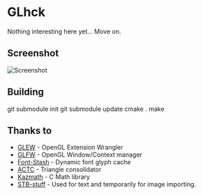 # GLhck

Nothing interesting here yet...
Move on.

## Screenshot

![Screenshot](http://cloudef.eu/armpit/glhck-new-utf8-text.png)

## Building

git submodule init
git submodule update
cmake .
make

## Thanks to
*  [GLEW][] - OpenGL Extension Wrangler
*  [GLFW][] - OpenGL Window/Context manager
*  [Font-Stash][] - Dynamic font glyph cache
*  [ACTC][] - Triangle consolidator
*  [Kazmath][] - C Math library
*  [STB-stuff][] - Used for text and temporarily for image importing.

[GLEW]: http://glew.sourceforge.net/
[GLFW]: http://www.glfw.org/
[ACTC]: http://www.plunk.org/~grantham/public/actc/
[Kazmath]: https://github.com/Kazade/kazmath
[Font-Stash]: http://digestingduck.blogspot.com/2009/08/font-stash.html
[STB-stuff]: http://nothings.org
